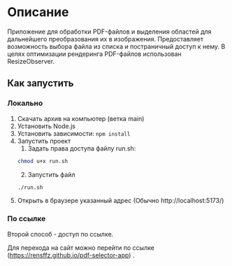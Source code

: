 # Описание

Приложение для обработки PDF-файлов и выделения областей для дальнейшего преобразования их в изображения. 
Предоставляет возможность выбора файла из списка и постраничный доступ к нему. 
В целях оптимизации рендеринга PDF-файлов использован ResizeObserver.

## Как запустить
### Локально
1. Скачать архив на компьютер (ветка main)
2. Установить Node.js
3. Установить зависимости: ```npm install```
4. Запустить проект
    1. Задать права доступа файлу run.sh:
    ```zsh
    chmod u+x run.sh
    ```
    2. Запустить файл
    ```zsh
    ./run.sh
    ```
5. Открыть в браузере указанный адрес \(Обычно http://localhost:5173/\)

### По ссылке
Второй способ - доступ по ссылке. 

Для перехода на сайт можно перейти по ссылке (https://rensffz.github.io/pdf-selector-app) .

